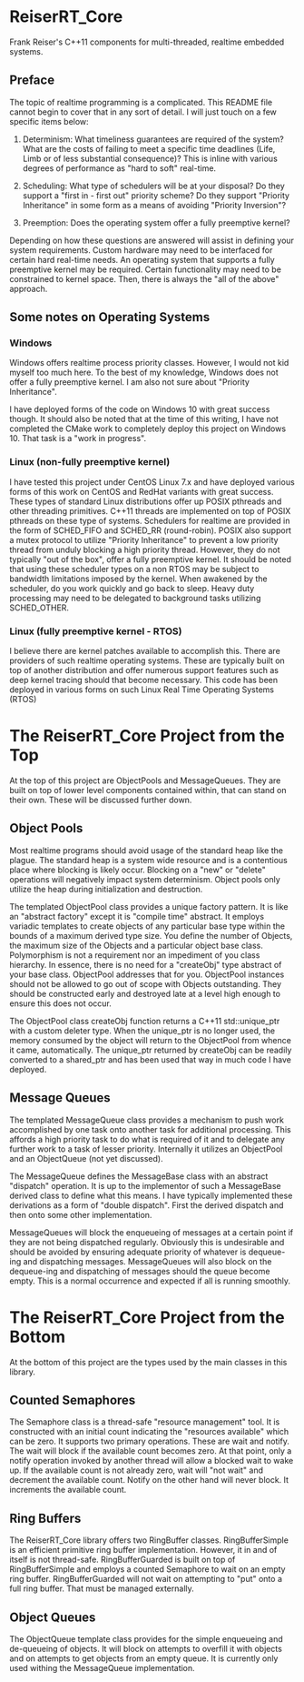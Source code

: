 # ReiserRT_Core
Frank Reiser's C++11 components for multi-threaded, realtime 
embedded systems.

## Preface
The topic of realtime programming is a complicated. This 
README file cannot begin to cover that in any sort of detail.
I will just touch on a few specific items below:

1. Determinism: What timeliness guarantees are required of the 
   system? What are the costs of failing to meet a specific
   time deadlines (Life, Limb or of less substantial consequence)?
   This is inline with various degrees of performance as 
   "hard to soft" real-time.

2. Scheduling: What type of schedulers will be at your
   disposal? Do they support a "first in - first out" priority
   scheme? Do they support "Priority Inheritance" in some form
   as a means of avoiding "Priority Inversion"?
   
3. Preemption: Does the operating system offer a fully preemptive
   kernel? 
   
Depending on how these questions are answered will assist in
defining your system requirements. Custom hardware may need to be
interfaced for certain hard real-time needs. An operating system
that supports a fully preemptive kernel may be required. Certain
functionality may need to be constrained to kernel space.
Then, there is always the "all of the above" approach.

## Some notes on Operating Systems

### Windows
Windows offers realtime process priority classes. However,
I would not kid myself too much here. To the best of my knowledge,
Windows does not offer a fully preemptive kernel. I am also
not sure about "Priority Inheritance".

I have deployed forms of the code on Windows 10 with great 
success though. It should also be noted that at the time of
this writing, I have not completed the CMake work
to completely deploy this project on Windows 10.
That task is a "work in progress".

### Linux (non-fully preemptive kernel)
I have tested this project under CentOS Linux 7.x and have deployed
various forms of this work on CentOS and RedHat variants with
great success. These types of standard Linux distributions offer
up POSIX pthreads and other threading primitives. C++11 threads
are implemented on top of POSIX pthreads on these type of systems.
Schedulers for realtime are provided in the form of SCHED_FIFO
and SCHED_RR (round-robin). POSIX also support a mutex protocol
to utilize "Priority Inheritance" to prevent a low priority thread
from unduly blocking a high priority thread. However, they do not
typically "out of the box", offer a fully preemptive kernel.
It should be noted that using these scheduler types on a non RTOS
may be subject to bandwidth limitations imposed by the kernel.
When awakened by the scheduler, do you work quickly and
go back to sleep. Heavy duty processing may need to be delegated
to background tasks utilizing SCHED_OTHER.

### Linux (fully preemptive kernel - RTOS)
I believe there are kernel patches available to accomplish this.
There are providers of such realtime operating systems. These
are typically built on top of another distribution and offer
numerous support features such as deep kernel tracing 
should that become necessary. This code has been deployed in
various forms on such Linux Real Time Operating Systems (RTOS)

# The ReiserRT_Core Project from the Top
At the top of this project are ObjectPools and MessageQueues. They
are built on top of lower level components contained within, that
can stand on their own. These will be discussed further down.

## Object Pools
Most realtime programs should avoid usage of the standard heap
like the plague. The standard heap is a system wide resource
and is a contentious place where blocking is likely occur.
Blocking on a "new" or "delete" operations will negatively 
impact system determinism. Object pools only utilize the heap
during initialization and destruction.

The templated ObjectPool class provides a unique factory pattern.
It is like an "abstract factory" except it is "compile time"
abstract. It employs variadic templates to create objects of any
particular base type within the bounds of a maximum derived
type size. You define the number of Objects, the maximum size
of the Objects and a particular object base class. Polymorphism
is not a requirement nor an impediment of you class hierarchy.
In essence, there is no need for a "createObj" type abstract of
your base class. ObjectPool addresses that for you.
ObjectPool instances should not be allowed to go out of scope
with Objects outstanding. They should be constructed early
and destroyed late at a level high enough to ensure this does
not occur.

The ObjectPool class createObj function returns a 
C++11 std::unique_ptr with a custom deleter type. When the
unique_ptr is no longer used, the memory consumed by the object
will return to the ObjectPool from whence it came, automatically.
The unique_ptr returned by createObj can be readily converted to a 
shared_ptr and has been used that way in much code I have 
deployed.

## Message Queues
The templated MessageQueue class provides a mechanism to push
work accomplished by one task onto another task for additional
processing. This affords a high priority task to do what is
required of it and to delegate any further work to a 
task of lesser priority. Internally it utilizes an ObjectPool
and an ObjectQueue (not yet discussed).

The MessageQueue defines the MessageBase class with
an abstract "dispatch" operation. It is up to the implementor
of such a MessageBase derived class to define what this means.
I have typically implemented these derivations as a
form of "double dispatch". First the derived dispatch and then
onto some other implementation.

MessageQueues will block the enqueueing of messages at a 
certain point if they are not being dispatched regularly.
Obviously this is undesirable and should be avoided by ensuring
adequate priority of whatever is dequeue-ing and dispatching
messages. MessageQueues will also block on the dequeue-ing and
dispatching of messages should the queue become empty.
This is a normal occurrence and expected if all is running
smoothly.

# The ReiserRT_Core Project from the Bottom
At the bottom of this project are the types used by the
main classes in this library.

## Counted Semaphores
The Semaphore class is a thread-safe "resource management" tool.
It is constructed with an initial count indicating the 
"resources available" which can be zero.
It supports two primary operations. These are wait and notify.
The wait will block if the available count becomes zero. At that
point, only a notify operation invoked by another thread
will allow a blocked wait to wake up. If the available count
is not already zero, wait will "not wait" and decrement the
available count. Notify on the other hand will never block.
It increments the available count.

## Ring Buffers
The ReiserRT_Core library offers two RingBuffer classes.
RingBufferSimple is an efficient primitive ring buffer
implementation. However, it in and of itself is not thread-safe.
RingBufferGuarded is built on top of RingBufferSimple and employs
a counted Semaphore to wait on an empty ring buffer.
RingBufferGuarded will not wait on attempting to "put" onto
a full ring buffer. That must be managed externally.

## Object Queues
The ObjectQueue template class provides for the simple enqueueing
and de-queueing of objects. It will block on attempts to overfill
it with objects and on attempts to get objects from an empty queue.
It is currently only used withing the MessageQueue implementation.
